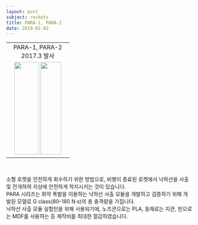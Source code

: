 ```yaml
---
layout: post
subject: rockets
title: PARA-1, PARA-2
date: 2019-02-02
---
```

<table style="width:700px"><tr>
<td width="155" align="center">PARA-1, PARA-2<br/>2017.3 발사</td>

</tr><tr>
<td width="155" align="center">
<img src="https://github.com/hsb6350/hanaro.github.io/blob/master/assets/acts/para1.JPG?raw=true" width="67" height="250"/>
<img src="https://github.com/hsb6350/hanaro.github.io/blob/master/assets/acts/para2.JPG?raw=true" width="56" height="250"/></td>

</tr></table><br/>

소형 로켓을 안전하게 회수하기 위한 방법으로, 비행이 종료된 로켓에서 낙하산을 사출 및 전개하여 지상에 안전하게 착지시키는 것이 있습니다.<br/>
PARA 시리즈는 화약 폭발을 이용하는 낙하산 사출 모듈을 개발하고 검증하기 위해 개발된 모델로 G class(80-160 N·s)의 총 충격량을 가집니다.<br/>
낙하산 사출 모듈 실험만을 위해 사용되기에, 노즈콘으로는 PLA, 동체로는 지관, 핀으로는 MDF를 사용하는 등 제작비를 최대한 절감하였습니다.<br/>

